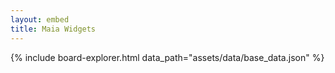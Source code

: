 ```yaml
---
layout: embed
title: Maia Widgets
---
```


{% include board-explorer.html data_path="assets/data/base_data.json" %}
